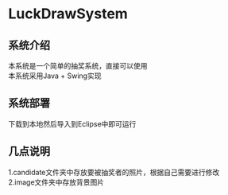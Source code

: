 # LuckDrawSystem
## 系统介绍
  本系统是一个简单的抽奖系统，直接可以使用<br>
  本系统采用Java + Swing实现<br>
  
## 系统部署
  下载到本地然后导入到Eclipse中即可运行<br>
  
## 几点说明
  1.candidate文件夹中存放要被抽奖者的照片，根据自己需要进行修改<br>
  2.image文件夹中存放背景图片<br>
